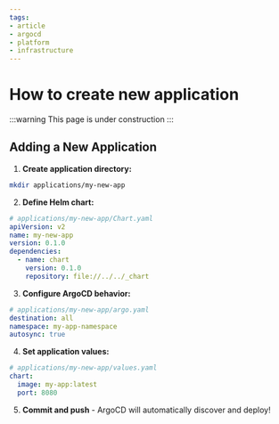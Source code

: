 ```yaml
---
tags:
- article
- argocd
- platform
- infrastructure
---
```


# How to create new application

:::warning This page is under construction
:::

## Adding a New Application

1. **Create application directory:**

```bash
mkdir applications/my-new-app
```

2. **Define Helm chart:**

```yaml
# applications/my-new-app/Chart.yaml
apiVersion: v2
name: my-new-app
version: 0.1.0
dependencies:
  - name: chart
    version: 0.1.0
    repository: file://../../_chart
```

3. **Configure ArgoCD behavior:**

```yaml
# applications/my-new-app/argo.yaml
destination: all
namespace: my-app-namespace
autosync: true
```

4. **Set application values:**

```yaml
# applications/my-new-app/values.yaml
chart:
  image: my-app:latest
  port: 8080
```

5. **Commit and push** - ArgoCD will automatically discover and deploy!



